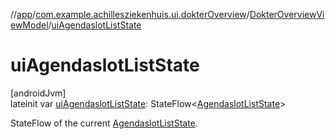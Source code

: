 //[app](../../../index.md)/[com.example.achillesziekenhuis.ui.dokterOverview](../index.md)/[DokterOverviewViewModel](index.md)/[uiAgendaslotListState](ui-agendaslot-list-state.md)

# uiAgendaslotListState

[androidJvm]\
lateinit var [uiAgendaslotListState](ui-agendaslot-list-state.md): StateFlow&lt;[AgendaslotListState](../-agendaslot-list-state/index.md)&gt;

StateFlow of the current [AgendaslotListState](../-agendaslot-list-state/index.md).
